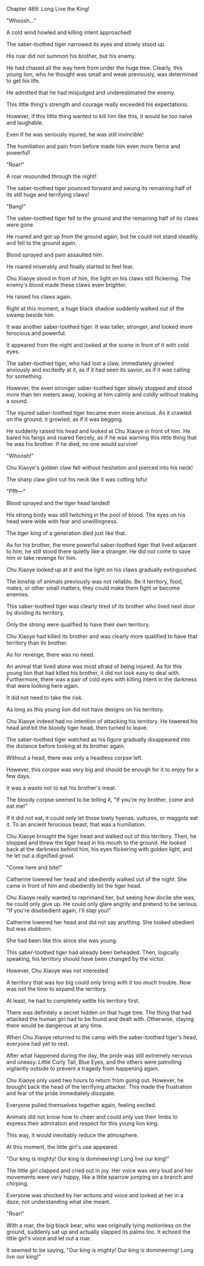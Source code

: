 Chapter 469: Long Live the King\!

"Whoosh…"

A cold wind howled and killing intent approached\!

The saber-toothed tiger narrowed its eyes and slowly stood up.

His roar did not summon his brother, but his enemy.

He had chased all the way here from under the huge tree. Clearly, this young lion, who he thought was small and weak previously, was determined to get his life.

He admitted that he had misjudged and underestimated the enemy.

This little thing's strength and courage really exceeded his expectations.

However, if this little thing wanted to kill him like this, it would be too naive and laughable.

Even if he was seriously injured, he was still invincible\!

The humiliation and pain from before made him even more fierce and powerful\!

"Roar\!"

A roar resounded through the night\!

The saber-toothed tiger pounced forward and swung its remaining half of its still huge and terrifying claws\!

"Bang\!"

The saber-toothed tiger fell to the ground and the remaining half of its claws were gone.

He roared and got up from the ground again, but he could not stand steadily and fell to the ground again.

Blood sprayed and pain assaulted him.

He roared miserably and finally started to feel fear.

Chu Xiaoye stood in front of him, the light on his claws still flickering. The enemy's blood made these claws even brighter.

He raised his claws again.

Right at this moment, a huge black shadow suddenly walked out of the swamp beside him.

It was another saber-toothed tiger. It was taller, stronger, and looked more ferocious and powerful.

It appeared from the night and looked at the scene in front of it with cold eyes.

The saber-toothed tiger, who had lost a claw, immediately growled anxiously and excitedly at it, as if it had seen its savior, as if it was calling for something.

However, the even stronger saber-toothed tiger slowly stopped and stood more than ten meters away, looking at him calmly and coldly without making a sound.

The injured saber-toothed tiger became even more anxious. As it crawled on the ground, it growled, as if it was begging.

He suddenly raised his head and looked at Chu Xiaoye in front of him. He bared his fangs and roared fiercely, as if he was warning this little thing that he was his brother. If he died, no one would survive\!

"Whoosh\!"

Chu Xiaoye's golden claw fell without hesitation and pierced into his neck\!

The sharp claw glint cut his neck like it was cutting tofu\!

"Pfft—"

Blood sprayed and the tiger head landed\!

His strong body was still twitching in the pool of blood. The eyes on his head were wide with fear and unwillingness.

The tiger king of a generation died just like that.

As for his brother, the more powerful saber-toothed tiger that lived adjacent to him, he still stood there quietly like a stranger. He did not come to save him or take revenge for him.

Chu Xiaoye looked up at it and the light on his claws gradually extinguished.

The kinship of animals previously was not reliable. Be it territory, food, mates, or other small matters, they could make them fight or become enemies.

This saber-toothed tiger was clearly tired of its brother who lived next door by dividing its territory.

Only the strong were qualified to have their own territory.

Chu Xiaoye had killed its brother and was clearly more qualified to have that territory than its brother.

As for revenge, there was no need.

An animal that lived alone was most afraid of being injured. As for this young lion that had killed his brother, it did not look easy to deal with. Furthermore, there was a pair of cold eyes with killing intent in the darkness that were looking here again.

It did not need to take the risk.

As long as this young lion did not have designs on his territory.

Chu Xiaoye indeed had no intention of attacking his territory. He lowered his head and bit the bloody tiger head, then turned to leave.

The saber-toothed tiger watched as his figure gradually disappeared into the distance before looking at its brother again.

Without a head, there was only a headless corpse left.

However, this corpse was very big and should be enough for it to enjoy for a few days.

It was a waste not to eat his brother's meat.

The bloody corpse seemed to be telling it, "If you're my brother, come and eat me\!"

If it did not eat, it could only let those lowly hyenas, vultures, or maggots eat it. To an ancient ferocious beast, that was a humiliation.

Chu Xiaoye brought the tiger head and walked out of this territory. Then, he stopped and threw the tiger head in his mouth to the ground. He looked back at the darkness behind him, his eyes flickering with golden light, and he let out a dignified growl.

"Come here and bite\!"

Catherine lowered her head and obediently walked out of the night. She came in front of him and obediently bit the tiger head.

Chu Xiaoye really wanted to reprimand her, but seeing how docile she was, he could only give up. He could only glare angrily and pretend to be serious. "If you're disobedient again, I'll slap you\!"

Catherine lowered her head and did not say anything. She looked obedient but was stubborn.

She had been like this since she was young.

This saber-toothed tiger had already been beheaded. Then, logically speaking, his territory should have been changed by the victor.

However, Chu Xiaoye was not interested.

A territory that was too big could only bring with it too much trouble. Now was not the time to expand the territory.

At least, he had to completely settle his territory first.

There was definitely a secret hidden on that huge tree. The thing that had attacked the human girl had to be found and dealt with. Otherwise, staying there would be dangerous at any time.

When Chu Xiaoye returned to the camp with the saber-toothed tiger's head, everyone had yet to rest.

After what happened during the day, the pride was still extremely nervous and uneasy. Little Curly Tail, Blue Eyes, and the others were patrolling vigilantly outside to prevent a tragedy from happening again.

Chu Xiaoye only used two hours to return from going out. However, he brought back the head of the terrifying attacker. This made the frustration and fear of the pride immediately dissipate.

Everyone pulled themselves together again, feeling excited.

Animals did not know how to cheer and could only use their limbs to express their admiration and respect for this young lion king.

This way, it would inevitably reduce the atmosphere.

At this moment, the little girl's use appeared.

"Our king is mighty\! Our king is domineering\! Long live our king\!"

The little girl clapped and cried out in joy. Her voice was very loud and her movements were very happy, like a little sparrow jumping on a branch and chirping.

Everyone was shocked by her actions and voice and looked at her in a daze, not understanding what she meant.

"Roar\!"

With a roar, the big black bear, who was originally lying motionless on the ground, suddenly sat up and actually slapped its palms too. It echoed the little girl's voice and let out a roar.

It seemed to be saying, "Our king is mighty\! Our king is domineering\! Long live our king\!"